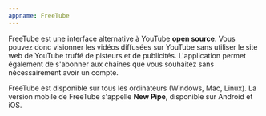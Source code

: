 ```yaml
---
appname: FreeTube
---
```


FreeTube est une interface alternative à YouTube **open source**. Vous pouvez donc visionner les vidéos diffusées sur YouTube sans utiliser le site web de YouTube truffé de pisteurs et de publicités. L'application permet également de s'abonner aux chaînes que vous souhaitez sans nécessairement avoir un compte.

FreeTube est disponible sur tous les ordinateurs (Windows, Mac, Linux). La version mobile de FreeTube s'appelle **New Pipe**, disponible sur Android et iOS.
